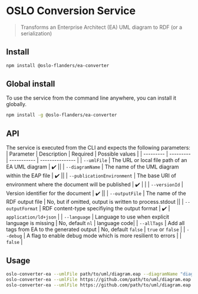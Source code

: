 # OSLO Conversion Service

> Transforms an Enterprise Architect (EA) UML diagram to RDF (or a serialization)

## Install

```bash
npm install @oslo-flanders/ea-converter
```

## Global install

To use the service from the command line anywhere, you can install it globally.

```bash
npm install -g @oslo-flanders/ea-converter
```

## API

The service is executed from the CLI and expects the following parameters:
| Parameter | Description | Required | Possible values |
| --------- | --------- | ----------- | --------------- |
| `--umlFile` | The URL or local file path of an EA UML diagram | :heavy_check_mark: ||
| `--diagramName` | The name of the UML diagram within the EAP file | :heavy_check_mark: ||
| `--publicationEnvironment` | The base URI of environment where the document will be published | :heavy_check_mark: | |
| `--versionId` | Version identifier for the document | :heavy_check_mark: ||
| `--outputFile` | The name of the RDF output file | No, but if omitted, output is written to process.stdout ||
| `--outputFormat` | RDF content-type specifiying the output format | :heavy_check_mark: | `application/ld+json` |
| `--language`     | Language to use when explicit language is missing | No, default `nl` | language code|
| `--allTags` | Add all tags from EA to the generated output | No, default `false` | `true` or `false` |
| `--debug` | A flag to enable debug mode which is more resilient to errors | | `false` |

## Usage

```bash
oslo-converter-ea --umlFile path/to/uml/diagram.eap --diagramName "diagramName" --versionId "test/1" --outputFile path/to/output.jsonld --outputFormat application/ld+json --publicationEnvironment https://data.vlaanderen.be
oslo-converter-ea --umlFile https://github.com/path/to/uml/diagram.eap --diagramName "My UML diagram" --versionId "test/1" --outputFormat application/ld+json --publicationEnvironment https://data.vlaanderen.be
oslo-converter-ea --umlFile https://github.com/path/to/uml/diagram.eap --diagramName "My UML diagram" --versionId "test/1" --outputFormat application/ld+json --publicationEnvironment https://data.vlaanderen.be --allTags true
```

